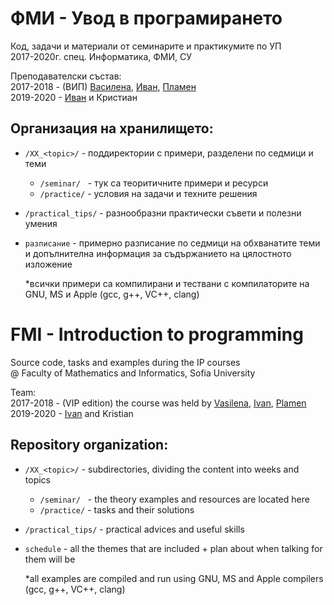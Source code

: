 # ФМИ - Увод в програмирането

Код, задачи и материали от семинарите и практикумите по УП<br>
2017-2020г. спец. Информатика, ФМИ, СУ

Преподавателски състав:<br>
2017-2018 - (ВИП) [Василена](https://www.linkedin.com/in/vasilena-peycheva-vpp/), [Иван](www.linkedin.com/in/ivan-filipov-v11), [Пламен](https://www.linkedin.com/in/psminev/)<br>
2019-2020 - [Иван](www.linkedin.com/in/ivan-filipov-v11) и Кристиан

## Организация на хранилището:
   * `/XX_<topic>/` - поддиректории с примери, разделени по седмици и теми
       * `/seminar/` &nbsp;&nbsp;- тук са теоритичните примери и ресурси
       * `/practice/` - условия на задачи и техните решения
   * `/practical_tips/` - разнообразни практически съвети и полезни умения

  * `разписание` - примерно разписание по седмици на обхванатите теми и допълнителна информация
         за съдържанието на цялостното изложение

       *всички примери са компилирани и тествани с компилаторите на GNU, MS и  Apple  (gcc, g++, VC++, clang)

# FMI - Introduction to programming

Source code, tasks and examples during the IP courses<br> @ Faculty of Mathematics and Informatics, Sofia University

Team:<br>
2017-2018 - (VIP edition) the course was held by
[Vasilena](https://www.linkedin.com/in/vasilena-peycheva-vpp/), [Ivan](www.linkedin.com/in/ivan-filipov-v11), [Plamen](https://www.linkedin.com/in/psminev/)<br>
2019-2020 - [Ivan](www.linkedin.com/in/ivan-filipov-v11) and Kristian

## Repository organization:
   * `/XX_<topic>/` - subdirectories, dividing the content into weeks and topics
       * `/seminar/` &nbsp;&nbsp;- the theory examples and resources are located here
       * `/practice/` - tasks and their solutions
   * `/practical_tips/` - practical advices and useful skills

  * `schedule` - all the themes that are included + plan about when talking for them will be

       *all examples are compiled and run using GNU, MS and Apple compilers (gcc, g++, VC++, clang)
